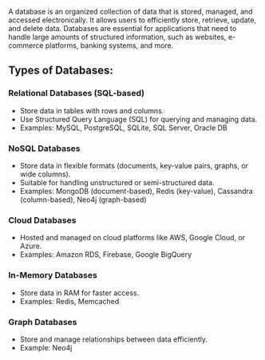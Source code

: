 A database is an organized collection of data that is stored, managed, and accessed electronically. It allows users to efficiently store, retrieve, update, and delete data. Databases are essential for applications that need to handle large amounts of structured information, such as websites, e-commerce platforms, banking systems, and more.

## Types of Databases:

### Relational Databases (SQL-based)
- Store data in tables with rows and columns.
- Use Structured Query Language (SQL) for querying and managing data.
- Examples: MySQL, PostgreSQL, SQLite, SQL Server, Oracle DB

### NoSQL Databases
- Store data in flexible formats (documents, key-value pairs, graphs, or wide columns).
- Suitable for handling unstructured or semi-structured data.
- Examples: MongoDB (document-based), Redis (key-value), Cassandra (column-based), Neo4j (graph-based)

### Cloud Databases
- Hosted and managed on cloud platforms like AWS, Google Cloud, or Azure.
- Examples: Amazon RDS, Firebase, Google BigQuery

### In-Memory Databases
- Store data in RAM for faster access.
- Examples: Redis, Memcached

### Graph Databases
- Store and manage relationships between data efficiently.
- Example: Neo4j